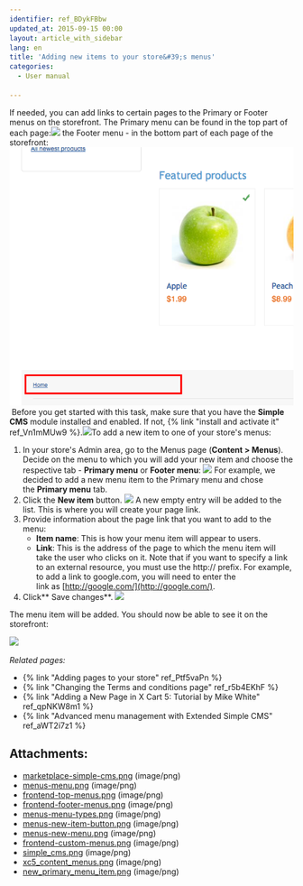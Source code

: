 ```yaml
---
identifier: ref_BDykFBbw
updated_at: 2015-09-15 00:00
layout: article_with_sidebar
lang: en
title: 'Adding new items to your store&#39;s menus'
categories:
  - User manual

---
```



If needed, you can add links to certain pages to the Primary or Footer menus on the storefront. The Primary menu can be found in the top part of each page:![]({{site.baseurl}}/attachments/6389788/6586399.png?effects=drop-shadow)
the Footer menu - in the bottom part of each page of the storefront:![](attachments/6389788/6586400.png?effects=drop-shadow) Before you get started with this task, make sure that you have the **Simple CMS** module installed and enabled. If not, {% link "install and activate it" ref_Vn1mMUw9 %}.![]({{site.baseurl}}/attachments/6389788/7602615.png?effects=drop-shadow)To add a new item to one of your store's menus:

1.  In your store's Admin area, go to the Menus page (**Content > Menus**). Decide on the menu to which you will add your new item and choose the respective tab - **Primary menu** or **Footer menu**:
    ![]({{site.baseurl}}/attachments/6389788/8716559.png?effects=drop-shadow)
    For example, we decided to add a new menu item to the Primary menu and chose the **Primary menu** tab.
2.  Click the **New item** button.
    ![]({{site.baseurl}}/attachments/6389788/8716560.png?effects=drop-shadow)
    A new empty entry will be added to the list. This is where you will create your page link.
3.  Provide information about the page link that you want to add to the menu:
    *   **Item name**: This is how your menu item will appear to users.
    *   **Link**: This is the address of the page to which the menu item will take the user who clicks on it. Note that if you want to specify a link to an external resource, you must use the http:// prefix. For example, to add a link to google.com, you will need to enter the link as [http://google.com/](http://google.com/).
4.  Click** Save changes**.
    ![]({{site.baseurl}}/attachments/6389788/6586405.png?effects=drop-shadow)

The menu item will be added. You should now be able to see it on the storefront:

![]({{site.baseurl}}/attachments/6389788/6586407.png?effects=drop-shadow)

_Related pages:_

*   {% link "Adding pages to your store" ref_Ptf5vaPn %}
*   {% link "Changing the Terms and conditions page" ref_r5b4EKhF %}
*   {% link "Adding a New Page in X Cart 5: Tutorial by Mike White" ref_qpNKW8m1 %}
*   {% link "Advanced menu management with Extended Simple CMS" ref_aWT2i7z1 %}

## Attachments:

* [marketplace-simple-cms.png]({{site.baseurl}}/attachments/6389788/6586396.png) (image/png)
* [menus-menu.png]({{site.baseurl}}/attachments/6389788/6586398.png) (image/png)
* [frontend-top-menus.png]({{site.baseurl}}/attachments/6389788/6586399.png) (image/png)
* [frontend-footer-menus.png]({{site.baseurl}}/attachments/6389788/6586400.png) (image/png)
* [menus-menu-types.png]({{site.baseurl}}/attachments/6389788/6586402.png) (image/png)
* [menus-new-item-button.png]({{site.baseurl}}/attachments/6389788/6586404.png) (image/png)
* [menus-new-menu.png]({{site.baseurl}}/attachments/6389788/6586405.png) (image/png)
* [frontend-custom-menus.png]({{site.baseurl}}/attachments/6389788/6586407.png) (image/png)
* [simple_cms.png]({{site.baseurl}}/attachments/6389788/7602615.png) (image/png)
* [xc5_content_menus.png]({{site.baseurl}}/attachments/6389788/8716559.png) (image/png)
* [new_primary_menu_item.png]({{site.baseurl}}/attachments/6389788/8716560.png) (image/png)